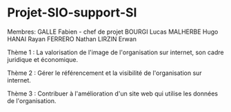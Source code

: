 # Projet-SIO-support-SI

Membres:
GALLE Fabien - chef de projet
BOURGI Lucas
MALHERBE Hugo
HANAI Rayan
FERRERO Nathan
LIRZIN Erwan

Thème 1 : La valorisation de l'image de l'organisation sur internet, son cadre juridique et économique.

Thème 2 : Gérer le référencement et la visibilité de l'organisation sur internet.

Thème 3 : Contribuer à l'amélioration d'un site web qui utilise les données de l'organisation.

